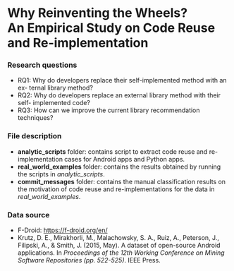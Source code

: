 # Why Reinventing the Wheels? <br/>An Empirical Study on Code Reuse and Re-implementation

### Research questions
- RQ1: Why do developers replace their self-implemented method with an ex- ternal library method?
- RQ2: Why do developers replace an external library method with their self- implemented code?
- RQ3: How can we improve the current library recommendation techniques?

### File description
- **analytic_scripts** folder: contains script to extract code reuse and re-implementation cases for Android apps and Python apps.
- **real_world_examples** folder: contains the results obtained by running the scripts in _analytic_scripts_.
- **commit_messages** folder: contains the manual classification results on the motivation of code reuse and re-implementations for the data in _real_world_examples_.

### Data source
- F-Droid: https://f-droid.org/en/
- Krutz, D. E., Mirakhorli, M., Malachowsky, S. A., Ruiz, A., Peterson, J., Filipski, A., & Smith, J. (2015, May). A dataset of open-source Android applications. In _Proceedings of the 12th Working Conference on Mining Software Repositories (pp. 522-525)_. IEEE Press.
